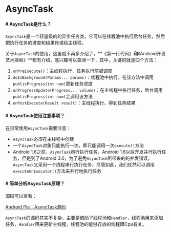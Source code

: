 # AsyncTask

#### # AsyncTask是什么？

`AsyncTask`是一个轻量级的的异步任务类，它可以在线程池中执行后台任务，然后把执行任务的进度和结果传递给主线程。

关于`AsyncTask`的使用，这里就不再多介绍了，**《第一行代码》**和**《Android开发艺术探索》**都有介绍，感兴趣可以查阅一下，其中，关键的就是四个方法：

1. `onPreExecute()`：主线程执行，任务执行前被调度
2. `doInBackground(Params... params)`：线程池中执行，在该方法中调用`publisProgress(int num)`更新任务进度
3. `onProgressUpdate(Progress... values)`：在主线程中执行任务，后台调用`publisProgress(int num)`会调用该方法
4. `onPostExecute(Result result)`：主线程执行，得到任务结果

#### # AsyncTask使用注意事项？

在日常使用`AsyncTask`需要注意：

- `AsyncTask`必须在主线程中创建
- 一个`AsyncTask`对象只能执行一次，即只能调用一次`execute()`方法
- Android 1.6之前，`AsyncTask`串行执行任务，Android 1.6以后开发并行执行任务，但是到了Android 3.0，为了避免`AsyncTask`所带来的的并发错误，`AsyncTask`又采用一个线程串行执行任务，尽管如此，我们任然可以调用`executeOnExecutor()`方法来并行地执行任务

#### # 简单分析AsyncTask原理？

源码可以查看：

[Android Pie：AsyncTask源码](https://www.androidos.net.cn/android/9.0.0_r8/xref/frameworks/base/core/java/android/os/AsyncTask.java)

`AsyncTask`的源码其实不复杂，主要是借助了线程池和`Handler`，线程池用来添加任务，`Handler`用来更新主线程，线程池的能够存放的线程跟Cpu有关。

